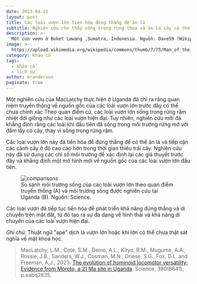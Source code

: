 ```yaml
---
date: 2023-04-21
layout: post
title: Các loài vượn lớn tiến hóa đứng thẳng để ăn lá
subtitle: Nghiên cứu cho thấy sống trong rừng thưa và ăn lá cây có thể khiến vượn có dáng đứng thẳng.
description: >-
  Một con vượn ở Buket Lawang ,Sumatra, Indonesia. Nguồn: Dave59 (Wikipedia)
image: >-
  https://upload.wikimedia.org/wikipedia/commons/thumb/7/75/Man_of_the_woods.JPG/1024px-Man_of_the_woods.JPG
category: Khảo cổ
tags:
  - khảo cổ
  - lịch sử
author: mranderson
paginate: true
---
```


Một nghiên cứu của MacLatchy thực hiện ở Uganda đã chỉ ra rằng quan niệm truyền thống về nguồn gốc của các loài vượn lớn trước đây có thể chưa chính xác Theo quan điểm cũ, các loài vượn lớn sống trong rừng rậm nhiệt đới giống như các loài vượn hiện đại. Tuy nhiên, nghiên cứu mới đã khẳng định rằng các loài khỉ đầu tiên đã sống trong môi trường rừng mở với đầm lầy cỏ cây, thay vì sống trong rừng rậm.

Các loài vượn lớn này đã tiến hóa để đứng thẳng để có thể ăn lá và tiếp cận các cành cây ở độ cao cao hơn trong thời gian thiếu trái cây. Nghiên cứu này đã sử dụng các chỉ số môi trường để xác định lại các giả thuyết trước đây và khẳng định một mô hình mới về nguồn gốc của các loài vượn lớn đầu tiên.

<figure>
  <img src="https://www.science.org/cms/10.1126/science.abq2835/asset/4f2971f6-4930-4871-b9ec-0f6f248ccde4/assets/images/large/science.abq2835-fa.jpg" alt="comparisons">
  <figcaption>So sánh môi trường sống của các loài vượn lớn theo quan điểm truyền thống (A) và môi trường sống được nghiên cứu tại Uganda (B). Nguồn: Science.</figcaption>
</figure>

Các loài vượn đã tiếp tục tiến hóa để phát triển khả năng đứng thẳng và di chuyển trên mặt đất, từ đó tạo ra sự đa dạng về hình thái và khả năng di chuyển của các loài vượn hiện đại.

<em>Ghi chú:</em> Thuật ngữ "ape" dịch là vượn lớn hoặc khỉ lớn có thể chưa thật sát nghĩa về mặt khoa học.

> MacLatchy, L.M., Cote, S.M., Deino, A.L., Kityo, R.M., Mugume, A.A., Rossie, J.B., Sanders, W.J., Cosman, M.N., Driese, S.G., Fox, D.L. and Freeman, A.J., 2023. [The evolution of hominoid locomotor versatility: Evidence from Moroto, a 21 Ma site in Uganda](https://doi.org/10.1126/science.abq2835). Science, 380(6641), p.eabq2835.




